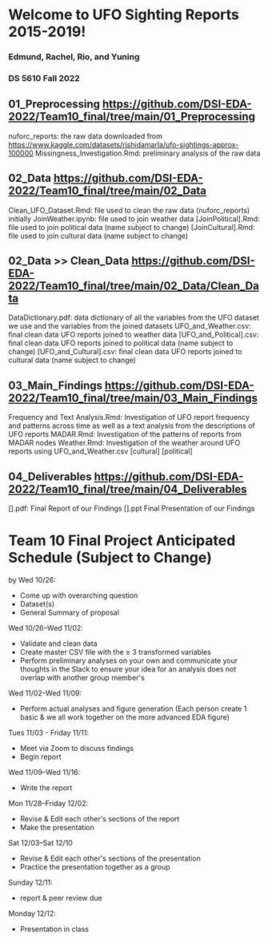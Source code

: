 # Welcome to UFO Sighting Reports 2015-2019!
### Edmund, Rachel, Rio, and Yuning 
### DS 5610 Fall 2022 

## 01_Preprocessing https://github.com/DSI-EDA-2022/Team10_final/tree/main/01_Preprocessing
nuforc_reports: the raw data downloaded from https://www.kaggle.com/datasets/rishidamarla/ufo-sightings-approx-100000 
Missingness_Investigation.Rmd: preliminary analysis of the raw data
## 02_Data https://github.com/DSI-EDA-2022/Team10_final/tree/main/02_Data
Clean_UFO_Dataset.Rmd: file used to clean the raw data (nuforc_reports) initially
JoinWeather.ipynb: file used to join weather data 
[JoinPolitical].Rmd: file used to join political data (name subject to change)
[JoinCultural].Rmd: file used to join cultural data (name subject to change)
## 02_Data >> Clean_Data https://github.com/DSI-EDA-2022/Team10_final/tree/main/02_Data/Clean_Data 
DataDictionary.pdf: data dictionary of all the variables from the UFO dataset we use and the variables from the joined datasets 
UFO_and_Weather.csv: final clean data UFO reports joined to weather data 
[UFO_and_Political].csv: final clean data UFO reports joined to political data 
 (name subject to change)
[UFO_and_Cultural].csv: final clean data UFO reports joined to cultural data 
 (name subject to change)
## 03_Main_Findings https://github.com/DSI-EDA-2022/Team10_final/tree/main/03_Main_Findings 
Frequency and Text Analysis.Rmd: Investigation of UFO report frequency and patterns across time as well as a text analysis from the descriptions of UFO reports
MADAR.Rmd: Investigation of the patterns of reports from MADAR nodes
Weather.Rmd: Investigation of the weather around UFO reports using UFO_and_Weather.csv 
[cultural]
[political]
## 04_Deliverables https://github.com/DSI-EDA-2022/Team10_final/tree/main/04_Deliverables
[].pdf: Final Report of our Findings
[].ppt Final Presentation of our Findings 


# Team 10 Final Project Anticipated Schedule (Subject to Change)
by Wed 10/26: 
* Come up with overarching question
* Dataset(s) 
* General Summary of proposal 

Wed 10/26–Wed 11/02: 
* Validate and clean data 
* Create master CSV file with the ≥ 3 transformed variables 
* Perform preliminary analyses on your own and communicate your thoughts in the Slack to ensure your idea for an analysis does not overlap with another group member's 

Wed 11/02–Wed 11/09:
* Perform actual analyses and figure generation (Each person create 1 basic & we all work together on the more advanced EDA figure)

Tues 11/03 - Friday 11/11:
* Meet via Zoom to discuss findings
* Begin report 

Wed 11/09–Wed 11/16:
* Write the report

Mon 11/28–Friday 12/02:
* Revise & Edit each other's sections of the report
* Make the presentation

Sat 12/03–Sat 12/10
* Revise & Edit each other's sections of the presentation
* Practice the presentation together as a group

Sunday 12/11:
* report & peer review due

Monday 12/12:
* Presentation in class 
